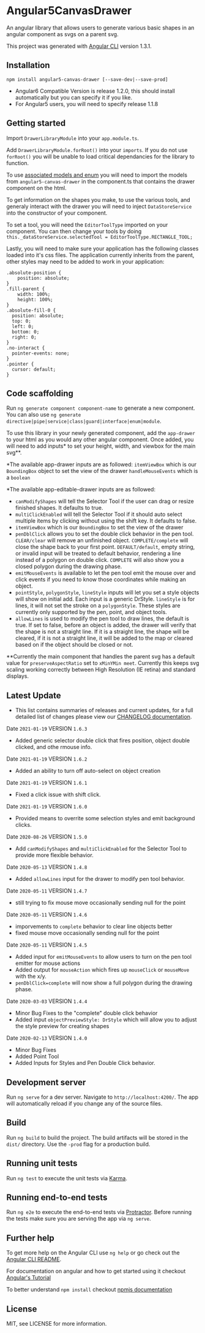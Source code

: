 # Angular5CanvasDrawer

An angular library that allows users to generate various basic shapes in an angular component as svgs on a parent svg.

This project was generated with [Angular CLI](https://github.com/angular/angular-cli) version 1.3.1.

## Installation

`npm install angular5-canvas-drawer [--save-dev|--save-prod]`
- Angular6 Compatible Version is release 1.2.0, this should install automatically but you can specify it if you like.
- For Angular5 users, you will need to specify release 1.1.8

## Getting started

Import `DrawerLibraryModule` into your `app.module.ts`.

Add `DrawerLibraryModule.forRoot()` into your `imports`. If you do not use `forRoot()` you will be unable to load critical dependancies for the library to function.

To use [associated models and enum](https://github.com/shivs25/angular5-canvas-drawer/tree/dev/src/app/drawer/models) you will need to import the models from `angular5-canvas-drawer` in the component.ts that contains the drawer component on the html.

To get information on the shapes you make, to use the various tools, and generaly interact with the drawer you will need to inject `DataStoreService` into the constructor of your component.

To set a tool, you will need the `EditorToolType` imported on your component. You can then change your tools by doing `this._dataStoreService.selectedTool = EditorToolType.RECTANGLE_TOOL;`

Lastly, you will need to make sure your application has the following classes loaded into it's css files. The application currently inherits from the parent, other styles may need to be added to work in your application:

    .absolute-position {
        position: absolute;
    }
    .fill-parent {
        width: 100%;
        height: 100%;
    }
    .absolute-fill-0 {
      position: absolute;
      top: 0;
      left: 0;
      bottom: 0;
      right: 0;
    }
    .no-interact {
      pointer-events: none;
    }
    .pointer {
      cursor: default;
    }

## Code scaffolding

Run `ng generate component component-name` to generate a new component. You can also use `ng generate directive|pipe|service|class|guard|interface|enum|module`.

To use this library in your newly generated component, add the `app-drawer` to your html as you would any other angular component. Once added, you will need to add inputs* to set your height, width, and viewbox for the main svg**.

*The available app-drawer inputs are as followed:
`itemViewBox` which is our `BoundingBox` object to set the view of the drawer
`handleMouseEvents` which is a `boolean`

*The available app-editable-drawer inputs are as followed:
- `canModifyShapes` will tell the Selector Tool if the user can drag or resize finished shapes. It defaults to true.
- `multiClickEnabled` will tell the Selector Tool if it should auto select multiple items by clicking without using the shift key. It defaults to false.
- `itemViewBox` which is our `BoundingBox` to set the view of the drawer
- `penDblClick` allows you to set the double click behavior in the pen tool. `CLEAR/clear` will remove an unfinished object. `COMPLETE/complete` will close the shape back to your first point. `DEFAULT/default`, empty string, or invalid input will be treated to default behavior, rendering a line instead of a polygon on double click. `COMPLETE` will also show you a closed polygon during the drawing phase.
- `emitMouseEvents` is available to let the pen tool emit the mouse over and click events if you need to know those coordinates while making an object.
- `pointStyle`, `polygonStyle`, `lineStyle` inputs will let you set a style objects will show on initial add. Each input is a generic DrStyle. `lineStyle` is for lines, it will not set the stroke on a `polygonStyle`. These styles are currently only supported by the pen, point, and object tools.
- `allowLines` is used to modify the pen tool to draw lines, the default is true. If set to false, before an object is added, the drawer will verify that the shape is not a straight line. If it is a straight line, the shape will be cleared, if it is not a straight line, it will be added to the map or cleared based on if the object should be closed or not.

**Currently the main component that handles the parent svg has a default value for `preserveAspectRatio` set to `xMinYMin meet`. Currently this keeps svg scaling working correctly between High Resolution (IE retina) and standard displays.

## Latest Update
- This list contains summaries of releases and current updates, for a full detailed list of changes please view our [CHANGELOG documentation](https://github.com/shivs25/angular5-canvas-drawer/blob/master/CHANGELOG). 

Date `2021-01-19` VERSION `1.6.3`
- Added generic selector double click that fires position, object double clicked, and othe rmouse info.

Date `2021-01-19` VERSION `1.6.2`
- Added an ability to turn off auto-select on object creation

Date `2021-01-19` VERSION `1.6.1`
- Fixed a click issue with shift click.

Date `2021-01-19` VERSION `1.6.0`
- Provided means to overrite some selection styles and emit background clicks.

Date `2020-08-26` VERSION `1.5.0`
- Add `canModifyShapes` and `multiClickEnabled` for the Selector Tool to provide more flexible behavior.

Date `2020-05-13` VERSION `1.4.8`
- Added `allowLines` input for the drawer to modify pen tool behavior.

Date `2020-05-11` VERSION `1.4.7`
- still trying to fix mouse move occasionally sending null for the point

Date `2020-05-11` VERSION `1.4.6`
- imporvements to `complete` behavior to clear line objects better
- fixed mouse move occasionally sending null for the point

Date `2020-05-11` VERSION `1.4.5`
- Added input for `emitMouseEvents` to allow users to turn on the pen tool emitter for mouse actions
- Added output for `mouseAction` which fires up `mouseClick` or `mouseMove` with the x/y.
- `penDblClick=complete` will now show a full polygon during the drawing phase.

Date `2020-03-03` VERSION `1.4.4`
- Minor Bug Fixes to the "complete" double click behavior
- Added input `objectPreviewStyle: DrStyle` which will allow you to adjust the style preview for creating shapes

Date `2020-02-13` VERSION `1.4.0`
- Minor Bug Fixes
- Added Point Tool
- Added Inputs for Styles and Pen Double Click behavior.

## Development server

Run `ng serve` for a dev server. Navigate to `http://localhost:4200/`. The app will automatically reload if you change any of the source files.

## Build

Run `ng build` to build the project. The build artifacts will be stored in the `dist/` directory. Use the `-prod` flag for a production build.

## Running unit tests

Run `ng test` to execute the unit tests via [Karma](https://karma-runner.github.io).

## Running end-to-end tests

Run `ng e2e` to execute the end-to-end tests via [Protractor](http://www.protractortest.org/). Before running the tests make sure you are serving the app via `ng serve`.

## Further help

To get more help on the Angular CLI use `ng help` or go check out the [Angular CLI README](https://github.com/angular/angular-cli/blob/master/README.md).

For documentation on angular and how to get started using it checkout [Angular's Tutorial](https://angular.io/guide/quickstart)

To better understand `npm install` checkout [npmjs documentation](https://docs.npmjs.com/cli/install)

## License

MIT, see LICENSE for more information.
